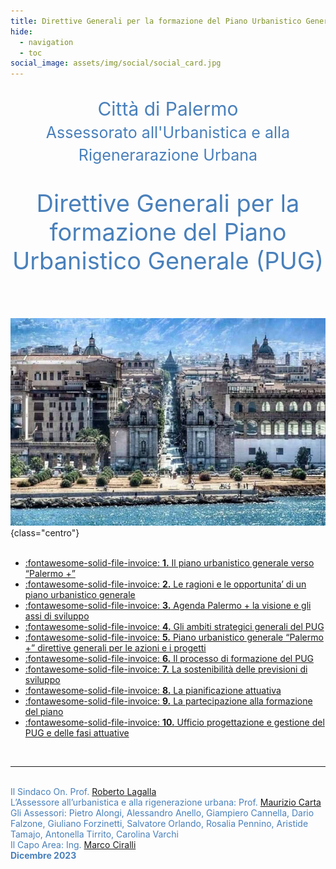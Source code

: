 ```yaml
---
title: Direttive Generali per la formazione del Piano Urbanistico Generale
hide:
  - navigation
  - toc
social_image: assets/img/social/social_card.jpg
---
```

<style>
.md-typeset h1 {display: none;}
.md-typeset .grid {grid-gap: .4rem; font-size: .7rem;  display: grid; grid-template-columns: repeat(auto-fit,minmax(min(100%,12rem),1fr));  margin: 1em 0; }
</style>

<p style="text-align: center;font-size: 30px; color: #4980bb;">Città di Palermo<br>
<span style="font-size: 25px!important;" >Assessorato all'Urbanistica e alla Rigenerarazione Urbana</span></p>
<p style=" text-align: center;font-size: 38px; color: #4980bb;">Direttive Generali per la formazione del Piano Urbanistico Generale (PUG)</p><br>

![pug](assets/img/base.jpg "Direttive Generali per la formazione del Piano Urbanistico Generale (PUG)" ){class="centro"}
<br><br>

<div class="grid cards" markdown>

- [:fontawesome-solid-file-invoice: __1.__ Il piano urbanistico generale verso “Palermo +”](cap_01.md "1. Il piano urbanistico generale verso “Palermo +”")
- [:fontawesome-solid-file-invoice: __2.__ Le ragioni e le opportunita’ di un piano urbanistico generale](cap_02.md "2. e ragioni e le opportunita’ di un piano urbanistico generale")
- [:fontawesome-solid-file-invoice: __3.__ Agenda Palermo + la visione e gli assi di sviluppo](cap_03.md "3. Agenda Palermo + la visione e gli assi di sviluppo")
- [:fontawesome-solid-file-invoice: __4.__ Gli ambiti strategici generali del PUG](cap_04.md "4. Gli ambiti strategici generali del PUG")
- [:fontawesome-solid-file-invoice: __5.__ Piano urbanistico generale “Palermo +” direttive generali per le azioni e i progetti](cap_05.md "5. Piano urbanistico generale “Palermo +” direttive generali per le azioni e i progetti")
- [:fontawesome-solid-file-invoice: __6.__ Il processo di formazione del PUG](cap_06.md "6. Il processo di formazione del PUG")
- [:fontawesome-solid-file-invoice: __7.__ La sostenibilità delle previsioni di sviluppo](cap_07.md "7. La sostenibilità delle previsioni di sviluppo")
- [:fontawesome-solid-file-invoice: __8.__ La pianificazione attuativa](cap_08.md "8. La pianificazione attuativa")
- [:fontawesome-solid-file-invoice: __9.__ La partecipazione alla formazione del piano](cap_09.md "9. La partecipazione alla formazione del piano ")
- [:fontawesome-solid-file-invoice: __10.__ Ufficio progettazione e gestione del PUG e delle fasi attuative](cap_10.md "10. Ufficio progettazione e gestione del PUG e delle fasi attuative")
</div>
<br>

<hr>
<p><span style="color: #4980bb;">
<br>Il Sindaco On. Prof. <a href="mailto:sindaco@comune.palermo.it" title="Email del Sindaco di Palermo">Roberto Lagalla</a> <br>
L’Assessore all’urbanistica e alla rigenerazione urbana: Prof. <a href="mailto:m.carta@comune.palermo.it" title="Emal Assessore Maurizio Carta">Maurizio Carta</a><br>
Gli Assessori: Pietro Alongi, Alessandro Anello, Giampiero Cannella, Dario Falzone, Giuliano Forzinetti, Salvatore Orlando, Rosalia Pennino, Aristide Tamajo, Antonella Tirrito, Carolina Varchi <br>
Il Capo Area: Ing. <a href="mailto:m.ciralli@comune.palermo.it" title="Emal Capo Area Marco Ciralli">Marco Ciralli</a> <br>
<b>Dicembre 2023</b></span></p>